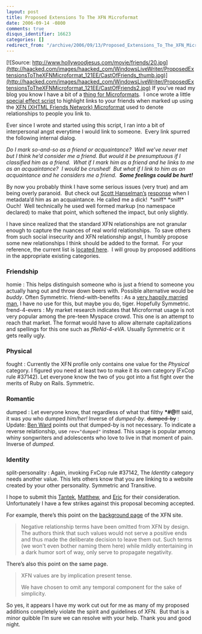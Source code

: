 ```yaml
---
layout: post
title: Proposed Extensions To The XFN Microformat
date: 2006-09-14 -0800
comments: true
disqus_identifier: 16623
categories: []
redirect_from: "/archive/2006/09/13/Proposed_Extensions_To_The_XFN_Microformat.aspx/"
---
```


[![Source:
http://www.hollywoodjesus.com/movie/friends/20.jpg](http://haacked.com/images/haacked_com/WindowsLiveWriter/ProposedExtensionsToTheXFNMicroformat_121EE/CastOfFriends_thumb.jpg)](http://haacked.com/images/haacked_com/WindowsLiveWriter/ProposedExtensionsToTheXFNMicroformat_121EE/CastOfFriends2.jpg)
If you’ve read my blog you know I have a bit of a [thing for
Microformats](http://haacked.com/archive/2006/05/11/IntroductionToMicroformatsArticle.aspx). 
I once wrote a little [special effect
script](http://haacked.com/archive/2006/04/05/MakingMicroformatsMoreVisibleAnnouncingTheXFNHighlighterScript.aspx)
to highlight links to your friends when marked up using the [XFN (XHTML
Friends Network) Microformat](http://gmpg.org/xfn/) used to denote
relationships to people you link to.

Ever since I wrote and started using this script, I ran into a bit of
interpersonal angst everytime I would link to someone.  Every
link spurred the following internal dialog.

*Do I mark so-and-so as a friend or acquaintance?  Well we’ve never met
but I think he’d consider me a friend. But would it be presumptuous if I
classified him as a friend.  What if I mark him as a friend and he links
to me as an acquaintance?  I would be crushed!  But what if I link to
him as an acquaintance and he considers me a friend.  **Some feelings
could be hurt!***

By now you probably think I have some serious issues (very true) and am
being overly paranoid.  But check out [Scott
Hanselman’s](http://computerzen.com/)
[response](http://haacked.com/archive/2006/04/05/MakingMicroformatsMoreVisibleAnnouncingTheXFNHighlighterScript.aspx#12277)
when I metadata’d him as an acquaintance. He called me a
dick!  \*sniff\* \*sniff\* Ouch!  Well technically he used well formed
markup (no namespace declared) to make that point, which softened the
impact, but only slightly.

I have since realized that the standard XFN relationships are not
granular enough to capture the nuances of real world relationships.  To
save others from such social insecurity and XFN relationship angst, I
humbly propose some new relationships I think should be added to the
format.  For your reference, the current list is [located
here](http://gmpg.org/xfn/11).  I will group by proposed additions in
the appropriate existing categories.

### Friendship

homie 
:   This helps distinguish someone who is just a friend to someone you
    actually hang out and throw down beers with. Possible alternative
    would be *buddy*. Often Symmetric.
friend-with-benefits 
:   As a [very happily married
    man](http://haacked.com/archive/2006/09/12/Four_Good_Years_And_The_Prospect_Of_Forty_More.aspx),
    I have no use for this, but maybe you do, tiger. Hopefully
    Symmetric.
frend-4-evers 
:   My market research indicates that Microformat usage is not very
    popular among the pre-teen Myspace crowd. This one is an attempt to
    reach that market. The format would have to allow alternate
    capitalizations and spellings for this one such as *fReNd-4-eVA*.
    Usually Symmetric or it gets really ugly.

### Physical

fought 
:   Currently the XFN profile only contains one value for the *Physical*
    category. I figured you need at least two to make it its own
    category (FxCop rule \#37142). Let everyone know the two of you got
    into a fist fight over the merits of Ruby on Rails. Symmetric.

### Romantic

dumped 
:   Let everyone know, that regardless of what that filthy **\*\#@!!**
    said, it was *you* who dumped *him/her!* Inverse of *dumped-by*.
~~dumped-by~~ 
:   Update: [Ben Ward](http://ben-ward.co.uk/) points out that dumped-by
    is not necessary. To indicate a reverse relationship, use
    `rev="dumped"` instead. This usage is popular among whiny
    songwriters and adolescents who love to live in that moment of pain.
    Inverse of *dumped*.

### Identity

split-personality 
:   Again, invoking FxCop rule \#37142, The *Identity* category needs
    another value. This lets others know that you are linking to a
    website created by your other personality. Symmetric and Transitive.

I hope to submit this [Tantek](http://tantek.com/log/),
[Matthew](http://photomatt.net/), and [Eric](http://meyerweb.com/) for
their consideration. Unfortunately I have a few strikes against this
proposal becoming accepted.

For example, there’s this point on the [background
page](http://gmpg.org/xfn/background) of the XFN site.

> Negative relationship terms have been omitted from XFN by design. The
> authors think that such values would not serve a positive ends and
> thus made the deliberate decision to leave them out. Such terms (we
> won't even bother naming them here) while mildly entertaining in a
> dark humor sort of way, only serve to propagate negativity.

There’s also this point on the same page.

> XFN values are by implication present tense.
>
> We have chosen to omit any temporal component for the sake of
> simplicity.

So yes, it appears I have my work cut out for me as many of my proposed
additions completely violate the spirit and guidelines of XFN.  But that
is a minor quibble I’m sure we can resolve with your help. Thank you and
good night.

